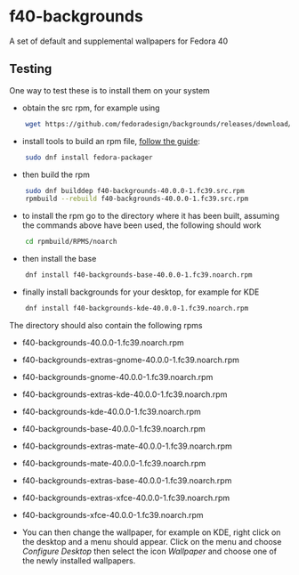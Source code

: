 # f40-backgrounds
A set of default and supplemental wallpapers for Fedora 40

## Testing

One way to test these is to install them on your system
* obtain the src rpm, for example using
```bash
    wget https://github.com/fedoradesign/backgrounds/releases/download/v40.0.0/f40-backgrounds-40.0.0-1.fc39.src.rpm
```
* install tools to build an rpm file, [follow the guide](https://fedoramagazine.org/how-rpm-packages-are-made-the-source-rpm/):
```bash
    sudo dnf install fedora-packager
```
* then build the rpm
```bash
    sudo dnf builddep f40-backgrounds-40.0.0-1.fc39.src.rpm
    rpmbuild --rebuild f40-backgrounds-40.0.0-1.fc39.src.rpm
```
* to install the rpm go to the directory where it has been built, assuming the commands above have been used, the following should work
```bash
    cd rpmbuild/RPMS/noarch
```
* then install the base
```bash
    dnf install f40-backgrounds-base-40.0.0-1.fc39.noarch.rpm
```
* finally install backgrounds for your desktop, for example for KDE 
```bash
    dnf install f40-backgrounds-kde-40.0.0-1.fc39.noarch.rpm
```

The directory should also contain the following rpms

   * f40-backgrounds-40.0.0-1.fc39.noarch.rpm
   * f40-backgrounds-extras-gnome-40.0.0-1.fc39.noarch.rpm
   * f40-backgrounds-gnome-40.0.0-1.fc39.noarch.rpm
   * f40-backgrounds-extras-kde-40.0.0-1.fc39.noarch.rpm
   * f40-backgrounds-kde-40.0.0-1.fc39.noarch.rpm
   * f40-backgrounds-base-40.0.0-1.fc39.noarch.rpm
   * f40-backgrounds-extras-mate-40.0.0-1.fc39.noarch.rpm
   * f40-backgrounds-mate-40.0.0-1.fc39.noarch.rpm
   * f40-backgrounds-extras-base-40.0.0-1.fc39.noarch.rpm
   * f40-backgrounds-extras-xfce-40.0.0-1.fc39.noarch.rpm
   * f40-backgrounds-xfce-40.0.0-1.fc39.noarch.rpm

* You can then change the wallpaper, for example on KDE, right click on the desktop and a menu should appear. Click on the menu and choose *Configure Desktop* then select the icon *Wallpaper* and choose one of the newly installed wallpapers.
